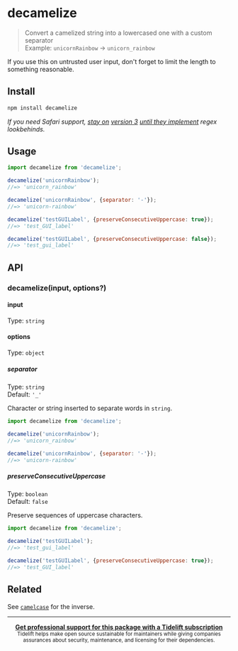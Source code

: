 # decamelize

> Convert a camelized string into a lowercased one with a custom separator\
> Example: `unicornRainbow` → `unicorn_rainbow`

If you use this on untrusted user input, don't forget to limit the length to something reasonable.

## Install

```sh
npm install decamelize
```

*If you need Safari support, [stay on](https://github.com/sindresorhus/decamelize/issues/24) [version 3](https://github.com/sindresorhus/decamelize/issues/36) [until they implement](https://caniuse.com/js-regexp-lookbehind) regex lookbehinds.*

## Usage

```js
import decamelize from 'decamelize';

decamelize('unicornRainbow');
//=> 'unicorn_rainbow'

decamelize('unicornRainbow', {separator: '-'});
//=> 'unicorn-rainbow'

decamelize('testGUILabel', {preserveConsecutiveUppercase: true});
//=> 'test_GUI_label'

decamelize('testGUILabel', {preserveConsecutiveUppercase: false});
//=> 'test_gui_label'
```

## API

### decamelize(input, options?)

#### input

Type: `string`

#### options

Type: `object`

##### separator

Type: `string`\
Default: `'_'`

Character or string inserted to separate words in `string`.

```js
import decamelize from 'decamelize';

decamelize('unicornRainbow');
//=> 'unicorn_rainbow'

decamelize('unicornRainbow', {separator: '-'});
//=> 'unicorn-rainbow'
```

##### preserveConsecutiveUppercase

Type: `boolean`\
Default: `false`

Preserve sequences of uppercase characters.

```js
import decamelize from 'decamelize';

decamelize('testGUILabel');
//=> 'test_gui_label'

decamelize('testGUILabel', {preserveConsecutiveUppercase: true});
//=> 'test_GUI_label'
```

## Related

See [`camelcase`](https://github.com/sindresorhus/camelcase) for the inverse.

---

<div align="center">
	<b>
		<a href="https://tidelift.com/subscription/pkg/npm-decamelize?utm_source=npm-decamelize&utm_medium=referral&utm_campaign=readme">Get professional support for this package with a Tidelift subscription</a>
	</b>
	<br>
	<sub>
		Tidelift helps make open source sustainable for maintainers while giving companies<br>assurances about security, maintenance, and licensing for their dependencies.
	</sub>
</div>
